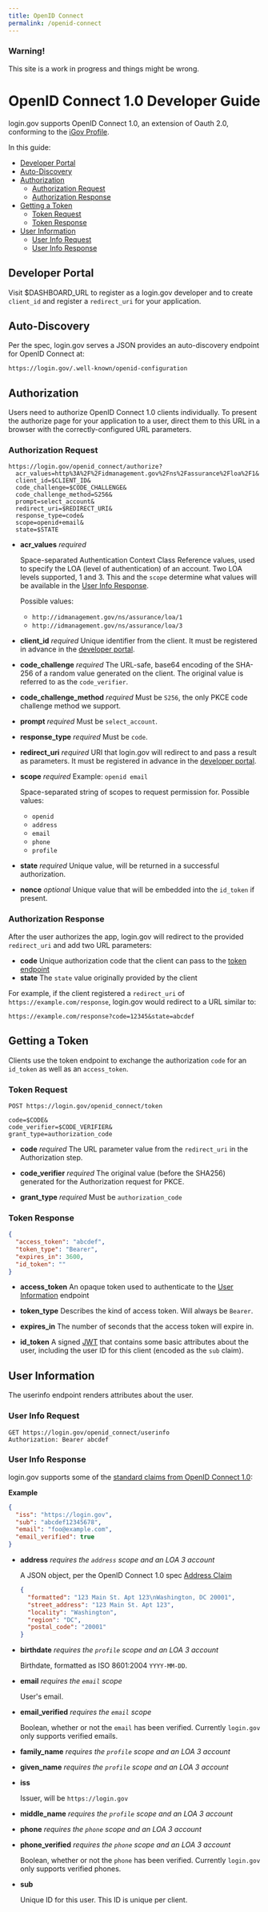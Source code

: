```yaml
---
title: OpenID Connect
permalink: /openid-connect
---
```


<div class="usa-alert usa-alert-warning">
  <div class="usa-alert-body">
    <h3 class="usa-alert-heading">Warning!</h3>
    <p class="usa-alert-text">This site is a work in progress and things might be wrong.</p>
  </div>
</div>

# OpenID Connect 1.0 Developer Guide

login.gov supports OpenID Connect 1.0, an extension of Oauth 2.0, conforming to the [iGov Profile][igov-profile].

[igov-profile]: http://openid.net/wg/igov/

In this guide:

<!-- MarkdownTOC depth="4" autolink="true" bracket="round" -->

- [Developer Portal](#developer-portal)
- [Auto-Discovery](#auto-discovery)
- [Authorization](#authorization)
  - [Authorization Request](#authorization-request)
  - [Authorization Response](#authorization-response)
- [Getting a Token](#getting-a-token)
  - [Token Request](#token-request)
  - [Token Response](#token-response)
- [User Information](#user-information)
  - [User Info Request](#user-info-request)
  - [User Info Response](#user-info-response)

<!-- /MarkdownTOC -->

## Developer Portal

Visit $DASHBOARD_URL to register as a login.gov developer and to create `client_id` and register a `redirect_uri` for your application.

## Auto-Discovery

Per the spec, login.gov serves a JSON provides an auto-discovery endpoint for OpenID Connect at:

```
https://login.gov/.well-known/openid-configuration
```

## Authorization

Users need to authorize OpenID Connect 1.0 clients individually. To present the authorize page for your application to a user, direct them to this URL in a browser with the correctly-configured URL parameters.

### Authorization Request

```
https://login.gov/openid_connect/authorize?
  acr_values=http%3A%2F%2Fidmanagement.gov%2Fns%2Fassurance%2Floa%2F1&
  client_id=$CLIENT_ID&
  code_challenge=$CODE_CHALLENGE&
  code_challenge_method=S256&
  prompt=select_account&
  redirect_uri=$REDIRECT_URI&
  response_type=code&
  scope=openid+email&
  state=$STATE
```

* **acr_values** *required*

  Space-separated Authentication Context Class Reference values, used to specify the LOA (level of authentication) of an account. Two LOA levels supported, 1 and 3. This and the `scope` determine what values will be available in the [User Info Response](#user-info-response).

  Possible values:
    - `http://idmanagement.gov/ns/assurance/loa/1`
    - `http://idmanagement.gov/ns/assurance/loa/3`

* **client_id** *required*
  Unique identifier from the client. It must be registered in advance in the [developer portal](#developer-portal).

* **code_challenge** *required*
  The URL-safe, base64 encoding of the SHA-256 of a random value generated on the client. The original value is referred to as the `code_verifier`.

* **code_challenge_method** *required*
  Must be `S256`, the only PKCE code challenge method we support.

* **prompt** *required*
  Must be `select_account`.

* **response_type** *required*
  Must be `code`.

* **redirect_uri** *required*
  URI that login.gov will redirect to and pass a result as parameters. It must be registered in advance in the [developer portal](#developer-portal).

* **scope** *required*
  Example: `openid email`

  Space-separated string of scopes to request permission for.
  Possible values:
   - `openid`
   - `address`
   - `email`
   - `phone`
   - `profile`


* **state** *required*
  Unique value, will be returned in a successful authorization.

* **nonce** *optional*
  Unique value that will be embedded into the `id_token` if present.

### Authorization Response

After the user authorizes the app, login.gov will redirect to the provided `redirect_uri` and add two URL parameters:

- **code**
  Unique authorization code that the client can pass to the [token endpoint](#getting-a-token)
- **state**
  The `state` value originally provided by the client

For example, if the client registered a `redirect_uri` of `https://example.com/response`, login.gov would redirect to a URL similar to:

```
https://example.com/response?code=12345&state=abcdef
```

## Getting a Token

Clients use the token endpoint to exchange the authorization `code` for an `id_token` as well as an `access_token`.

### Token Request

```
POST https://login.gov/openid_connect/token

code=$CODE&
code_verifier=$CODE_VERIFIER&
grant_type=authorization_code
```

* **code** *required*
  The URL parameter value from the `redirect_uri` in the Authorization step.

* **code_verifier** *required*
  The original value (before the SHA256) generated for the Authorization request for PKCE.

* **grant_type** *required*
  Must be `authorization_code`

### Token Response

```json
{
  "access_token": "abcdef",
  "token_type": "Bearer",
  "expires_in": 3600,
  "id_token": ""
}
```

 * **access_token**
    An opaque token used to authenticate to the [User Information](#user-information) endpoint

 * **token_type**
    Describes the kind of access token. Will always be `Bearer`.

 * **expires_in**
    The number of seconds that the access token will expire in.

 * **id_token**
    A signed [JWT][jwt] that contains some basic attributes about the user, including the user ID for this client (encoded as the `sub` claim).

[jwt]: https://jwt.io/

## User Information

The userinfo endpoint renders attributes about the user.

### User Info Request

```
GET https://login.gov/openid_connect/userinfo
Authorization: Bearer abcdef
```

### User Info Response

login.gov supports some of the [standard claims from OpenID Connect 1.0][standard-claims]:

[standard-claims]: http://openid.net/specs/openid-connect-core-1_0.html#StandardClaims
[address-claim]: http://openid.net/specs/openid-connect-core-1_0.html#AddressClaim

**Example**
```json
{
  "iss": "https://login.gov",
  "sub": "abcdef12345678",
  "email": "foo@example.com",
  "email_verified": true
}
```

 * **address** *requires the `address` scope and an LOA 3 account*

   A JSON object, per the OpenID Connect 1.0 spec [Address Claim][address-claim]

   ```json
   {
     "formatted": "123 Main St. Apt 123\nWashington, DC 20001",
     "street_address": "123 Main St. Apt 123",
     "locality": "Washington",
     "region": "DC",
     "postal_code": "20001"
   }
   ```

 * **birthdate** *requires the `profile` scope and an LOA 3 account*

   Birthdate, formatted as ISO 8601:2004 `YYYY-MM-DD`.

 * **email** *requires the `email` scope*

   User's email.

 * **email_verified** *requires the `email` scope*

   Boolean, whether or not the `email` has been verified. Currently `login.gov` only supports verified emails.

 * **family_name** *requires the `profile` scope and an LOA 3 account*

 * **given_name** *requires the `profile` scope and an LOA 3 account*

 * **iss**

   Issuer, will be `https://login.gov`

 * **middle_name** *requires the `profile` scope and an LOA 3 account*

 * **phone** *requires the `phone` scope and an LOA 3 account*

 * **phone_verified** *requires the `phone` scope and an LOA 3 account*

   Boolean, whether or not the `phone` has been verified. Currently `login.gov` only supports verified phones.

 * **sub**

   Unique ID for this user. This ID is unique per client.
